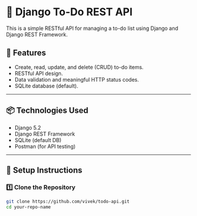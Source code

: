# 📝 Django To-Do REST API

This is a simple RESTful API for managing a to-do list using Django and Django REST Framework.

## 🚀 Features

- Create, read, update, and delete (CRUD) to-do items.
- RESTful API design.
- Data validation and meaningful HTTP status codes.
- SQLite database (default).

---

## 📦 Technologies Used

- Django 5.2
- Django REST Framework
- SQLite (default DB)
- Postman (for API testing)

---

## 🔧 Setup Instructions

### 1️⃣ Clone the Repository

```bash
git clone https://github.com/vivek/todo-api.git
cd your-repo-name
